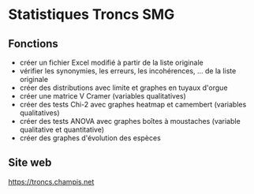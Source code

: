 # Statistiques Troncs SMG

## Fonctions <a id="fonctions"></a>

- créer un fichier Excel modifié à partir de la liste originale
- vérifier les synonymies, les erreurs, les incohérences, ... de la liste originale
- créer des distributions avec limite et graphes en tuyaux d'orgue
- créer une matrice V Cramer (variables qualitatives)
- créer des tests Chi-2 avec graphes heatmap et camembert (variables qualitatives)
- créer des tests ANOVA avec graphes boîtes à moustaches (variable qualitative et quantitative)
- créer des graphes d'évolution des espèces

## Site web

https://troncs.champis.net